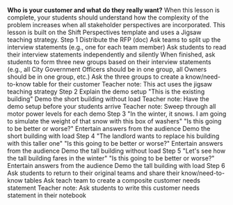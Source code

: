 **Who is your customer and what do they really want?**
When this lesson is complete, your students should understand how the complexity of the problem increases when all stakeholder perspectives are incorporated.
This lesson is built on the Shift Perspectives template and uses a Jigsaw teaching strategy.
Step 1
Distribute the RFP (doc)
Ask teams to split up the interview statements (e.g., one for each team member)
Ask students to read their interview statements independently and silently
When finished, ask students to form three new groups based on their interview statements (e.g., all City Government Officers should be in one group, all Owners should be in one group, etc.)
Ask the three groups to create a know/need-to-know table for their customer
Teacher note: This act uses the jigsaw teaching strategy
Step 2
Explain the demo setup
"This is the existing building"
Demo the short building without load
Teacher note: Have the demo setup before your students arrive
Teacher note: Sweep through all motor power levels for each demo
Step 3
"In the winter, it snows.  I am going to simulate the weight of that snow with this box of washers"
"Is this going to be better or worse?"
Entertain answers from the audience
Demo the short building with load
Step 4
"The landlord wants to replace his building with this taller one"
"Is this going to be better or worse?"
Entertain answers from the audience
Demo the tall building without load
Step 5
"Let's see how the tall building fares in the winter"
"Is this going to be better or worse?"
Entertain answers from the audience
Demo the tall building with load
Step 6
Ask students to return to their original teams and share their know/need-to-know tables
Ask teach team to create a composite customer needs statement
Teacher note: Ask students to write this customer needs statement in their notebook
